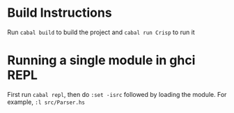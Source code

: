 # Build Instructions

Run `cabal build` to build the project and `cabal run Crisp` to run it

# Running a single module in ghci REPL

First run `cabal repl`, then do `:set -isrc` followed by loading the module. For example, `:l src/Parser.hs`

<!-- # Further plans

- extensive testing
- Support for basic IO
- Executing scripts
- Add loops (and if possible structs)
- make the REPL more feature rich (maybe allow viewing the AST)
- provide better error messages -->